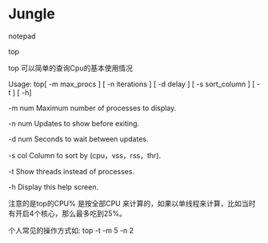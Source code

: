 # Jungle
notepad

top

top 可以简单的查询Cpu的基本使用情况

Usage: top[ -m max_procs ] [ -n iterations ] [ -d delay ] [ -s sort_column ] [ -t ] [ -h]

   -m num  Maximum number of processes to display.

   -n num  Updates to show before exiting.

   -d num  Seconds to wait between updates.

   -s col  Column to sort by (cpu，vss，rss，thr).

   -t      Show threads instead of processes.

   -h      Display this help screen.

注意的是top的CPU% 是按全部CPU 来计算的，如果以单线程来计算，比如当时有开启4个核心，那么最多吃到25%。 

个人常见的操作方式如:  top -t -m 5 -n 2
